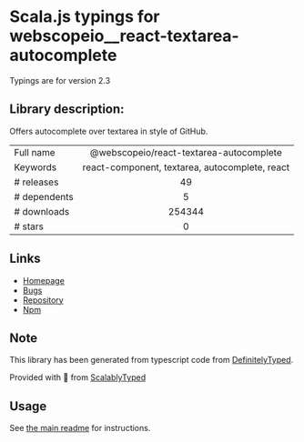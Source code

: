 
# Scala.js typings for webscopeio__react-textarea-autocomplete

Typings are for version 2.3

## Library description:
Offers autocomplete over textarea in style of GitHub.

|                    |                 |
| ------------------ | :-------------: |
| Full name          | @webscopeio/react-textarea-autocomplete |
| Keywords           | react-component, textarea, autocomplete, react |
| # releases         | 49 |
| # dependents       | 5 |
| # downloads        | 254344 |
| # stars            | 0 |

## Links
- [Homepage](https://github.com/webscopeio/react-textarea-autocomplete)
- [Bugs](https://github.com/webscopeio/react-textarea-autocomplete/issues)
- [Repository](https://github.com/webscopeio/react-textarea-autocomplete)
- [Npm](https://www.npmjs.com/package/%40webscopeio%2Freact-textarea-autocomplete)
    


## Note
This library has been generated from typescript code from [DefinitelyTyped](https://definitelytyped.org).

Provided with :purple_heart: from [ScalablyTyped](https://github.com/oyvindberg/ScalablyTyped)

## Usage
See [the main readme](../../readme.md) for instructions.



